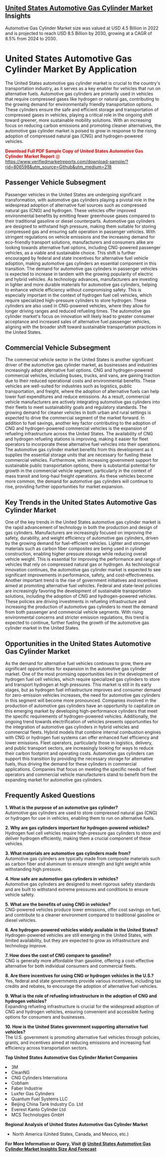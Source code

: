 <h2><a href="https://www.verifiedmarketreports.com/download-sample/?rid=806598&amp;utm_source=Github&amp;utm_medium=218" target="_blank">United States Automotive Gas Cylinder Market</a> Insights</h2><p>Automotive Gas Cylinder Market size was valued at USD 4.5 Billion in 2022 and is projected to reach USD 8.5 Billion by 2030, growing at a CAGR of 8.5% from 2024 to 2030.</p><p><h1>United States Automotive Gas Cylinder Market By Application</h1> <p>The United States automotive gas cylinder market is crucial to the country's transportation industry, as it serves as a key enabler for vehicles that run on alternative fuels. Automotive gas cylinders are primarily used in vehicles that require compressed gases like hydrogen or natural gas, contributing to the growing demand for environmentally friendly transportation options. These cylinders ensure the safe and efficient storage and transportation of compressed gases in vehicles, playing a critical role in the ongoing shift toward greener, more sustainable mobility solutions. With an increasing focus on reducing carbon emissions and promoting cleaner alternatives, the automotive gas cylinder market is poised to grow in response to the rising adoption of compressed natural gas (CNG) and hydrogen-powered vehicles. <p><span class=""><span style="color: #ff0000;"><strong>Download Full PDF Sample Copy of United States Automotive Gas Cylinder Market Report</strong> @ </span><a href="https://www.verifiedmarketreports.com/download-sample/?rid=806598&amp;utm_source=Github&amp;utm_medium=218" target="_blank">https://www.verifiedmarketreports.com/download-sample/?rid=806598&amp;utm_source=Github&amp;utm_medium=218</a></span></p></p> <h2>Passenger Vehicle Subsegment</h2> <p>Passenger vehicles in the United States are undergoing significant transformation, with automotive gas cylinders playing a pivotal role in the widespread adoption of alternative fuel sources such as compressed natural gas (CNG) and hydrogen. These vehicles offer improved environmental benefits by emitting fewer greenhouse gases compared to their traditional gasoline or diesel counterparts. Automotive gas cylinders are designed to withstand high pressure, making them suitable for storing compressed gas and ensuring safe operation in passenger vehicles. With stringent regulations on vehicle emissions and the increasing demand for eco-friendly transport solutions, manufacturers and consumers alike are looking towards alternative fuel options, including CNG-powered passenger vehicles, as a viable and sustainable choice. This shift is further encouraged by federal and state incentives for alternative fuel vehicle adoption, making automotive gas cylinders an essential component in this transition. The demand for automotive gas cylinders in passenger vehicles is expected to increase in tandem with the growing popularity of electric and hybrid vehicles. As technology advances, manufacturers are investing in lighter and more durable materials for automotive gas cylinders, helping to enhance vehicle efficiency without compromising safety. This is especially important in the context of hydrogen fuel cell vehicles, which require specialized high-pressure cylinders to store hydrogen. These cylinders are also used in CNG-powered vehicles, where they allow for longer driving ranges and reduced refueling times. The automotive gas cylinder market's focus on innovation will likely lead to greater consumer acceptance and increased sales of alternative fuel passenger vehicles, aligning with the broader shift toward sustainable transportation practices in the United States. <h2>Commercial Vehicle Subsegment</h2> <p>The commercial vehicle sector in the United States is another significant driver of the automotive gas cylinder market, as businesses and industries increasingly adopt alternative fuel options. CNG and hydrogen-powered commercial vehicles, including buses, trucks, and vans, are gaining traction due to their reduced operational costs and environmental benefits. These vehicles are well-suited for industries such as logistics, public transportation, and freight, where the adoption of alternative fuels can help lower fuel expenditures and reduce emissions. As a result, commercial vehicle manufacturers are actively integrating automotive gas cylinders into their fleets to meet sustainability goals and regulatory standards. The growing demand for cleaner vehicles in both urban and rural settings is expected to drive the commercial segment of the market forward. In addition to fuel savings, another key factor contributing to the adoption of CNG and hydrogen-powered commercial vehicles is the expansion of refueling infrastructure across the United States. The availability of CNG and hydrogen refueling stations is improving, making it easier for fleet operators to incorporate these alternative fuel vehicles into their operations. The automotive gas cylinder market benefits from this development as it supplies the essential storage units that are necessary for fueling these commercial vehicles. Furthermore, with increasing government support for sustainable public transportation options, there is substantial potential for growth in the commercial vehicle segment, particularly in the context of mass transit and long-haul freight operations. As these vehicles become more common, the demand for automotive gas cylinders will continue to rise, providing further opportunities for market expansion. <h2>Key Trends in the United States Automotive Gas Cylinder Market</h2> <p>One of the key trends in the United States automotive gas cylinder market is the rapid advancement of technology in both the production and design of gas cylinders. Manufacturers are increasingly focused on improving the safety, durability, and weight efficiency of automotive gas cylinders, driven by the growing demand for fuel-efficient vehicles. Lighter and stronger materials such as carbon fiber composites are being used in cylinder construction, enabling higher pressure storage while reducing overall vehicle weight. This is essential for improving the performance and range of vehicles that rely on compressed natural gas or hydrogen. As technological innovation continues, the automotive gas cylinder market is expected to see significant improvements in performance, safety, and cost-effectiveness. Another important trend is the rise of government initiatives and incentives aimed at promoting alternative fuel vehicles. Federal and state-level policies are increasingly favoring the development of sustainable transportation solutions, including the adoption of CNG and hydrogen-powered vehicles. These policies are driving investments in refueling infrastructure and increasing the production of automotive gas cylinders to meet the demand from both passenger and commercial vehicle segments. With rising environmental concerns and stricter emission regulations, this trend is expected to continue, further fueling the growth of the automotive gas cylinder market in the United States. <h2>Opportunities in the United States Automotive Gas Cylinder Market</h2> <p>As the demand for alternative fuel vehicles continues to grow, there are significant opportunities for expansion in the automotive gas cylinder market. One of the most promising opportunities lies in the development of hydrogen fuel cell vehicles, which require specialized gas cylinders to store and transport hydrogen at high pressures. This market is still in its early stages, but as hydrogen fuel infrastructure improves and consumer demand for zero-emission vehicles increases, the need for automotive gas cylinders in this segment will become more pronounced. Companies involved in the production of automotive gas cylinders have an opportunity to capitalize on this emerging market by developing high-performance cylinders that meet the specific requirements of hydrogen-powered vehicles. Additionally, the ongoing trend towards electrification of vehicles presents opportunities for the integration of automotive gas cylinders in hybrid vehicles and commercial fleets. Hybrid models that combine internal combustion engines with CNG or hydrogen fuel systems can offer enhanced fuel efficiency and lower emissions. Fleet operators, particularly those in logistics, delivery, and public transport sectors, are increasingly looking for ways to reduce their carbon footprint and operating costs. Automotive gas cylinders can support this transition by providing the necessary storage for alternative fuels, thus driving the demand for these cylinders in commercial applications. Companies that focus on meeting the specific needs of fleet operators and commercial vehicle manufacturers stand to benefit from the expanding market for automotive gas cylinders. <h2>Frequently Asked Questions</h2> <p><strong>1. What is the purpose of an automotive gas cylinder?</strong><br>Automotive gas cylinders are used to store compressed natural gas (CNG) or hydrogen for use in vehicles, enabling them to run on alternative fuels.</p> <p><strong>2. Why are gas cylinders important for hydrogen-powered vehicles?</strong><br>Hydrogen fuel cell vehicles require high-pressure gas cylinders to store and deliver hydrogen efficiently, making them a crucial component of these vehicles.</p> <p><strong>3. What materials are automotive gas cylinders made from?</strong><br>Automotive gas cylinders are typically made from composite materials such as carbon fiber and aluminum to ensure strength and light weight while withstanding high pressure.</p> <p><strong>4. How safe are automotive gas cylinders in vehicles?</strong><br>Automotive gas cylinders are designed to meet rigorous safety standards and are built to withstand extreme pressures and conditions to ensure vehicle safety.</p> <p><strong>5. What are the benefits of using CNG in vehicles?</strong><br>CNG-powered vehicles produce lower emissions, offer cost savings on fuel, and contribute to a cleaner environment compared to traditional gasoline or diesel vehicles.</p> <p><strong>6. Are hydrogen-powered vehicles widely available in the United States?</strong><br>Hydrogen-powered vehicles are still emerging in the United States, with limited availability, but they are expected to grow as infrastructure and technology improve.</p> <p><strong>7. How does the cost of CNG compare to gasoline?</strong><br>CNG is generally more affordable than gasoline, offering a cost-effective alternative for both individual consumers and commercial fleets.</p> <p><strong>8. Are there incentives for using CNG or hydrogen vehicles in the U.S.?</strong><br>Yes, federal and state governments provide various incentives, including tax credits and rebates, to encourage the adoption of alternative fuel vehicles.</p> <p><strong>9. What is the role of refueling infrastructure in the adoption of CNG and hydrogen vehicles?</strong><br>Expanding refueling infrastructure is crucial for the widespread adoption of CNG and hydrogen vehicles, ensuring convenient and accessible fueling options for consumers and businesses.</p> <p><strong>10. How is the United States government supporting alternative fuel vehicles?</strong><br>The U.S. government is promoting alternative fuel vehicles through policies, grants, and incentives aimed at reducing emissions and increasing fuel efficiency across transportation sectors.</p> </p><p><strong>Top United States Automotive Gas Cylinder Market Companies</strong></p><div data-test-id=""><p><li>3M</li><li> CleanNG</li><li> CNG Cylinders Internationa</li><li> Cobham</li><li> Faber Industrie</li><li> Luxfer Gas Cylinders</li><li> Quantum Fuel Systems LLC</li><li> Beijing China Tank Industry Co. Ltd</li><li> Everest Kanto Cylinder Ltd</li><li> MCS Technologies GmbH</li></p><div><strong>Regional Analysis of&nbsp;United States Automotive Gas Cylinder Market</strong></div><ul><li dir="ltr"><p dir="ltr">North America&nbsp;(United States, Canada, and Mexico, etc.)</p></li></ul><p><strong>For More Information or Query, Visit @&nbsp;</strong><strong><a href="https://www.verifiedmarketreports.com/product/automotive-gas-cylinder-market/?utm_source=Github&amp;utm_medium=218" target="_blank">United States Automotive Gas Cylinder Market Insights Size And Forecast</a></strong></p></div>
